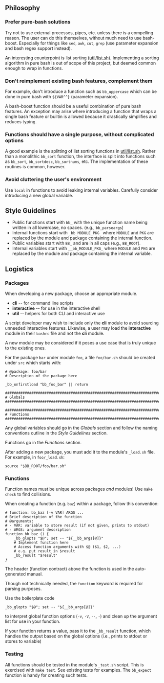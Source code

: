 ## Philosophy

### Prefer pure-bash solutions

Try not to use external processes, pipes, etc. unless there is a compelling reason. The user can do this themselves, without much need to use bash-boost. Especially for things like `sed`, `awk`, `cut`, `grep` (use parameter expansion and bash regex support instead).

An interesting counterpoint is list sorting ([util/list.sh](util/list)). Implementing a sorting algorithm in pure bash is out of scope of this project, but deemed common enough to wrap in functions.

### Don't reimplement existing bash features, complement them

For example, don't introduce a function such as `bb_uppercase` which can be done in pure bash with `${VAR^^}` (parameter expansion).

A bash-boost function should be a useful combination of pure bash features. An exception may arise where introducing a function that wraps a single bash feature or builtin is allowed because it drastically simplifies and reduces typing.

### Functions should have a single purpose, without complicated options

A good example is the splitting of list sorting functions in [util/list.sh](util/list). Rather than a monolithic `bb_sort` function, the interface is split into functions such as `bb_sort`, `bb_sortdesc`, `bb_sortnums`, etc. The implementation of these routines is common, however.

### Avoid cluttering the user's environment

Use `local` in functions to avoid leaking internal variables. Carefully consider introducing a new global variable.

## Style Guidelines

- Public functions start with `bb_` with the unique function name being written in all lowercase, no spaces. (e.g., `bb_parseargs`)
- Internal functions start with `_bb_MODULE_PKG_` where `MODULE` and `PKG` are replaced by the module and package containing the internal function.
- Public variables start with `BB_` and are in all caps (e.g., `BB_ROOT`).
- Internal variables start with `__bb_MODULE_PKG_` where `MODULE` and `PKG` are replaced by the module and package containing the internal variable.

## Logistics

### Packages

When developing a new package, choose an appropriate module.

- **cli** -- for command line scripts
- **interactive** -- for use in the interactive shell
- **util** -- helpers for both CLI and interactive use

A script developer may wish to include only the **cli** module to avoid sourcing unneeded interactive features. Likewise, a user may load the **interactive** module in their `bashrc` file and not the **cli** module.

A new module may be considered if it poses a use case that is truly unique to the existing ones.

For the package `bar` under module `foo`, a file `foo/bar.sh` should be created under `src` which starts with:

```shell
# @package: foo/bar
# Description of the package here

_bb_onfirstload "bb_foo_bar" || return

################################################################################
# Globals
################################################################################

################################################################################
# Functions
################################################################################

```

Any global variables should go in the _Globals_ section and follow the naming conventions outline in the _Style Guidelines_ section.

Functions go in the _Functions_ section.

After adding a new package, you must add it to the module's `_load.sh` file. For example, in `foo/_load.sh`:

```shell
source "$BB_ROOT/foo/bar.sh"
```

### Functions

Function names must be unique across packages _and_ modules! Use `make check` to find collisions.

When creating a function (e.g. `baz`) within a package, follow this convention:

```shell
# function: bb_baz [-v VAR] ARGS ...
# Brief description of the function
# @arguments:
# - VAR: variable to store result (if not given, prints to stdout)
# - ARGS: argument description
function bb_baz () {
    _bb_glopts "$@"; set -- "${__bb_args[@]}"
    # Implement function here
    # Access function arguments with $@ ($1, $2, ...)
    # e.g. put result in $result
    _bb_result "$result"
}
```

The header (function contract) above the function is used in the auto-generated manual.

Though not technically needed, the `function` keyword is required for parsing purposes.

Use the boilerplate code

```shell
_bb_glopts "$@"; set -- "${__bb_args[@]}"
```

to interpret global function options (`-v`, `-V`, `--`, `-`) and clean up the argument list for use in your function.

If your function returns a value, pass it to the `_bb_result` function, which handles the output based on the global options (i.e., prints to stdout or stores to variable)

### Testing

All functions should be tested in the module's `_test.sh` script. This is exercised with `make test`. See existing tests for examples. The `bb_expect` function is handy for creating such tests.
